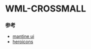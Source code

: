 # WML-CROSSMALL

### 参考

- [mantine ui](https://mantine.dev/)
- [heroicons](https://heroicons.com/)
